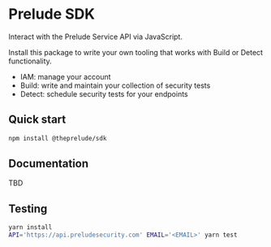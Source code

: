 # Prelude SDK

Interact with the Prelude Service API via JavaScript. 

Install this package to write your own tooling that works with Build or Detect functionality.

- IAM: manage your account
- Build: write and maintain your collection of security tests
- Detect: schedule security tests for your endpoints

## Quick start

```bash
npm install @theprelude/sdk
```

## Documentation 

TBD

## Testing

```bash
yarn install
API='https://api.preludesecurity.com' EMAIL='<EMAIL>' yarn test
```